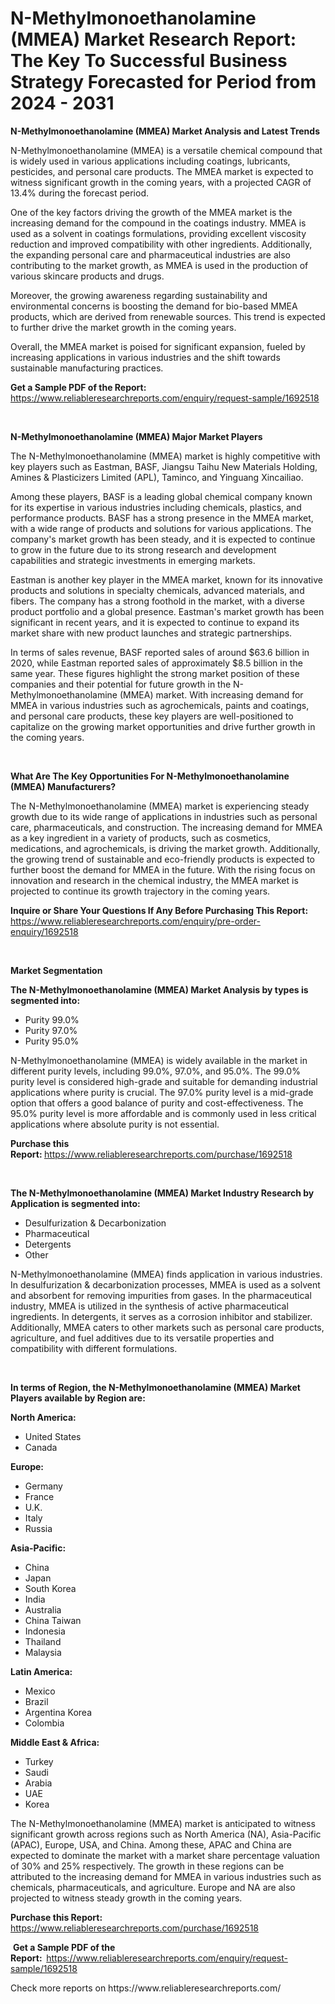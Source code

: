 <p><h1>N-Methylmonoethanolamine (MMEA) Market Research Report: The Key To Successful Business Strategy Forecasted for Period from 2024 - 2031</h1></p><p><strong>N-Methylmonoethanolamine (MMEA) Market Analysis and Latest Trends</strong></p>
<p><p>N-Methylmonoethanolamine (MMEA) is a versatile chemical compound that is widely used in various applications including coatings, lubricants, pesticides, and personal care products. The MMEA market is expected to witness significant growth in the coming years, with a projected CAGR of 13.4% during the forecast period.</p><p>One of the key factors driving the growth of the MMEA market is the increasing demand for the compound in the coatings industry. MMEA is used as a solvent in coatings formulations, providing excellent viscosity reduction and improved compatibility with other ingredients. Additionally, the expanding personal care and pharmaceutical industries are also contributing to the market growth, as MMEA is used in the production of various skincare products and drugs.</p><p>Moreover, the growing awareness regarding sustainability and environmental concerns is boosting the demand for bio-based MMEA products, which are derived from renewable sources. This trend is expected to further drive the market growth in the coming years.</p><p>Overall, the MMEA market is poised for significant expansion, fueled by increasing applications in various industries and the shift towards sustainable manufacturing practices.</p></p>
<p><strong>Get a Sample PDF of the Report:&nbsp;</strong> <a href="https://www.reliableresearchreports.com/enquiry/request-sample/1692518">https://www.reliableresearchreports.com/enquiry/request-sample/1692518</a></p>
<p>&nbsp;</p>
<p><strong>N-Methylmonoethanolamine (MMEA) Major Market Players</strong></p>
<p><p>The N-Methylmonoethanolamine (MMEA) market is highly competitive with key players such as Eastman, BASF, Jiangsu Taihu New Materials Holding, Amines & Plasticizers Limited (APL), Taminco, and Yinguang Xincailiao.</p><p>Among these players, BASF is a leading global chemical company known for its expertise in various industries including chemicals, plastics, and performance products. BASF has a strong presence in the MMEA market, with a wide range of products and solutions for various applications. The company's market growth has been steady, and it is expected to continue to grow in the future due to its strong research and development capabilities and strategic investments in emerging markets.</p><p>Eastman is another key player in the MMEA market, known for its innovative products and solutions in specialty chemicals, advanced materials, and fibers. The company has a strong foothold in the market, with a diverse product portfolio and a global presence. Eastman's market growth has been significant in recent years, and it is expected to continue to expand its market share with new product launches and strategic partnerships.</p><p>In terms of sales revenue, BASF reported sales of around $63.6 billion in 2020, while Eastman reported sales of approximately $8.5 billion in the same year. These figures highlight the strong market position of these companies and their potential for future growth in the N-Methylmonoethanolamine (MMEA) market. With increasing demand for MMEA in various industries such as agrochemicals, paints and coatings, and personal care products, these key players are well-positioned to capitalize on the growing market opportunities and drive further growth in the coming years.</p></p>
<p>&nbsp;</p>
<p><strong>What Are The Key Opportunities For N-Methylmonoethanolamine (MMEA) Manufacturers?</strong></p>
<p><p>The N-Methylmonoethanolamine (MMEA) market is experiencing steady growth due to its wide range of applications in industries such as personal care, pharmaceuticals, and construction. The increasing demand for MMEA as a key ingredient in a variety of products, such as cosmetics, medications, and agrochemicals, is driving the market growth. Additionally, the growing trend of sustainable and eco-friendly products is expected to further boost the demand for MMEA in the future. With the rising focus on innovation and research in the chemical industry, the MMEA market is projected to continue its growth trajectory in the coming years.</p></p>
<p><strong>Inquire or Share Your Questions If Any Before Purchasing This Report:</strong> <a href="https://www.reliableresearchreports.com/enquiry/pre-order-enquiry/1692518">https://www.reliableresearchreports.com/enquiry/pre-order-enquiry/1692518</a></p>
<p>&nbsp;</p>
<p><strong>Market Segmentation</strong></p>
<p><strong>The N-Methylmonoethanolamine (MMEA) Market Analysis by types is segmented into:</strong></p>
<p><ul><li>Purity 99.0%</li><li>Purity 97.0%</li><li>Purity 95.0%</li></ul></p>
<p><p>N-Methylmonoethanolamine (MMEA) is widely available in the market in different purity levels, including 99.0%, 97.0%, and 95.0%. The 99.0% purity level is considered high-grade and suitable for demanding industrial applications where purity is crucial. The 97.0% purity level is a mid-grade option that offers a good balance of purity and cost-effectiveness. The 95.0% purity level is more affordable and is commonly used in less critical applications where absolute purity is not essential.</p></p>
<p><strong>Purchase this Report:&nbsp;</strong><a href="https://www.reliableresearchreports.com/purchase/1692518">https://www.reliableresearchreports.com/purchase/1692518</a></p>
<p>&nbsp;</p>
<p><strong>The N-Methylmonoethanolamine (MMEA) Market Industry Research by Application is segmented into:</strong></p>
<p><ul><li>Desulfurization & Decarbonization</li><li>Pharmaceutical</li><li>Detergents</li><li>Other</li></ul></p>
<p><p>N-Methylmonoethanolamine (MMEA) finds application in various industries. In desulfurization & decarbonization processes, MMEA is used as a solvent and absorbent for removing impurities from gases. In the pharmaceutical industry, MMEA is utilized in the synthesis of active pharmaceutical ingredients. In detergents, it serves as a corrosion inhibitor and stabilizer. Additionally, MMEA caters to other markets such as personal care products, agriculture, and fuel additives due to its versatile properties and compatibility with different formulations.</p></p>
<p>&nbsp;</p>
<p><strong>In terms of Region, the N-Methylmonoethanolamine (MMEA) Market Players available by Region are:</strong></p>
<p>
    <p> <strong> North America: </strong>
        <ul>
            <li>United States</li>
            <li>Canada</li>
        </ul>
        </p> 
    <p> <strong> Europe: </strong>
        <ul>
            <li>Germany</li>
            <li>France</li>
            <li>U.K.</li>
            <li>Italy</li>
            <li>Russia</li>
        </ul>
        </p> 
    <p> <strong> Asia-Pacific: </strong>
        <ul>
            <li>China</li>
            <li>Japan</li>
            <li>South Korea</li>
            <li>India</li>
            <li>Australia</li>
            <li>China Taiwan</li>
            <li>Indonesia</li>
            <li>Thailand</li>
            <li>Malaysia</li>
        </ul>
        </p> 
    <p> <strong> Latin America: </strong>
        <ul>
            <li>Mexico</li>
            <li>Brazil</li>
            <li>Argentina Korea</li>
            <li>Colombia</li>
        </ul>
        </p> 
    <p> <strong> Middle East & Africa: </strong>
        <ul>
            <li>Turkey</li>
            <li>Saudi</li>
            <li>Arabia</li>
            <li>UAE</li>
            <li>Korea</li>
        </ul>
    </p>
    </p>
<p><p>The N-Methylmonoethanolamine (MMEA) market is anticipated to witness significant growth across regions such as North America (NA), Asia-Pacific (APAC), Europe, USA, and China. Among these, APAC and China are expected to dominate the market with a market share percentage valuation of 30% and 25% respectively. The growth in these regions can be attributed to the increasing demand for MMEA in various industries such as chemicals, pharmaceuticals, and agriculture. Europe and NA are also projected to witness steady growth in the coming years.</p></p>
<p><strong>Purchase this Report: </strong><a href="https://www.reliableresearchreports.com/purchase/1692518">https://www.reliableresearchreports.com/purchase/1692518</a></p>
<p>&nbsp;<strong>Get a Sample PDF of the Report:&nbsp;&nbsp;</strong><a href="https://www.reliableresearchreports.com/enquiry/request-sample/1692518">https://www.reliableresearchreports.com/enquiry/request-sample/1692518</a></p>
<p><strong></strong></p>
<p>Check more reports on https://www.reliableresearchreports.com/</p>
